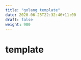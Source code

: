 ```yaml
---
title: "golang template"
date: 2020-06-25T22:32:46+11:00
draft: false
weight: 900
---
```


# template
